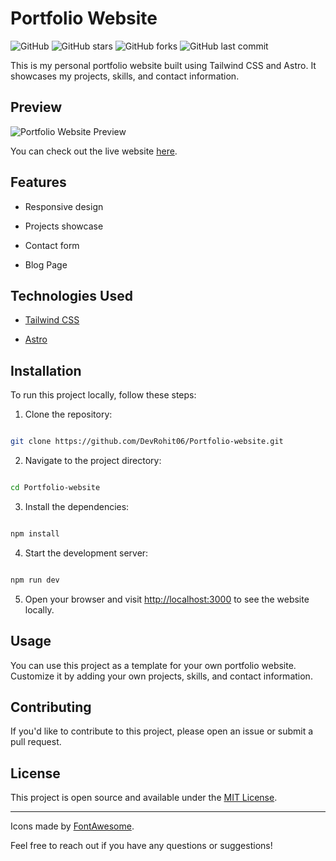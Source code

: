 
# Portfolio Website

  

![GitHub](https://img.shields.io/github/license/DevRohit06/Portfolio-website) ![GitHub stars](https://img.shields.io/github/stars/DevRohit06/Portfolio-website) ![GitHub forks](https://img.shields.io/github/forks/DevRohit06/Portfolio-website) ![GitHub last commit](https://img.shields.io/github/last-commit/DevRohit06/Portfolio-website)

  

This is my personal portfolio website built using Tailwind CSS and Astro. It showcases my projects, skills, and contact information.

  

## Preview

  

![Portfolio Website Preview](https://pbs.twimg.com/media/F6iOZw3WAAAtoqK?format=jpg&name=medium)

  

You can check out the live website [here](https://rohitk06.vercel.app).

  

## Features

  

- Responsive design

- Projects showcase

- Contact form

- Blog Page

  

## Technologies Used

  

- [Tailwind CSS](https://tailwindcss.com/)

- [Astro](https://astro.build/)

  

## Installation

  

To run this project locally, follow these steps:

  

1. Clone the repository:

  

```bash

git clone https://github.com/DevRohit06/Portfolio-website.git

```

  

2. Navigate to the project directory:

  

```bash

cd Portfolio-website

```

  

3. Install the dependencies:

  

```bash

npm install

```

  

4. Start the development server:

  

```bash

npm run dev

```

  

5. Open your browser and visit [http://localhost:3000](http://localhost:3000) to see the website locally.

  

## Usage

  

You can use this project as a template for your own portfolio website. Customize it by adding your own projects, skills, and contact information.

  

## Contributing

  

If you'd like to contribute to this project, please open an issue or submit a pull request.

  

## License

  

This project is open source and available under the [MIT License](LICENSE).

  

---

  

Icons made by [FontAwesome](https://fontawesome.com/).

  

Feel free to reach out if you have any questions or suggestions!
